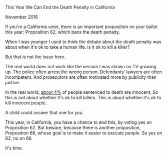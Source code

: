 This Year We Can End the Death Penalty in California

November 2016  
  
If you're a California voter, there is an important proposition
on your ballot this year: Proposition 62, which bans the death
penalty.  
  
When I was younger I used to think the debate about the death
penalty was about when it's ok to take a human life. Is it ok
to kill a killer?  
  
But that is not the issue here.  
  
The real world does not work like the version I was shown on TV growing up. The police 
often arrest the wrong person.
Defendants' lawyers are often incompetent. And prosecutors
are often motivated more by publicity than justice.  
  
In the real world, 
[about 4%](http://time.com/79572/more-innocent-people-on-death-row-than-estimated-study/) of people sentenced to death
are innocent.
So this is not about whether it's ok to kill killers. This
is about whether it's ok to kill innocent people.  
  
A child could answer that one for you.  
  
This year, in California, you have a chance to end this, by
voting yes on Proposition 62. But beware, because there is another 
proposition, Proposition 66, whose goal is to make it 
easier to execute people. So yes on 62, no on 66.  
  
It's time.  
  
